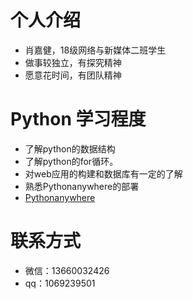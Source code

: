 # 个人介绍
* 肖嘉健，18级网络与新媒体二班学生
* 做事较独立，有探究精神
* 愿意花时间，有团队精神

# Python 学习程度
* 了解python的数据结构
* 了解python的for循环。
* 对web应用的构建和数据库有一定的了解
* 熟悉Pythonanywhere的部署
* [Pythonanywhere](http://xjiajian.pythonanywhere.com/)


# 联系方式
* 微信：13660032426
* qq：1069239501
